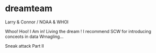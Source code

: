 # dreamteam
Larry &amp; Connor / NOAA &amp; WHOI


Whoo! Hoo!  I Am in!
Living the dream !
I recommend SCW for introducing conceots in data Wrnagling...



Sneak attack Part II
